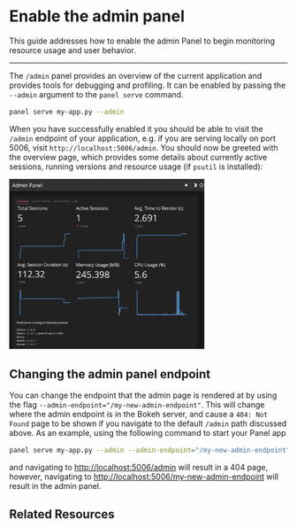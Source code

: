 # Enable the admin panel

This guide addresses how to enable the admin Panel to begin monitoring resource usage and user behavior.

---

The `/admin` panel provides an overview of the current application and provides tools for debugging and profiling. It can be enabled by passing the ``--admin`` argument to the `panel serve` command.

```bash
panel serve my-app.py --admin
```

When you have successfully enabled it you should be able to visit the `/admin` endpoint of your application, e.g. if you are serving locally on port 5006, visit `http://localhost:5006/admin`. You should now be greeted with the overview page, which provides some details about currently active sessions, running versions and resource usage (if `psutil` is installed):

<img src="../../_static/images/admin_overview.png" width="70%"></img>

## Changing the admin panel endpoint

You can change the endpoint that the admin page is rendered at by using the flag `--admin-endpoint="/my-new-admin-endpoint"`. This will change where the admin endpoint is in the Bokeh server, and cause a `404: Not Found` page to be shown if you navigate to the default `/admin` path discussed above. As an example, using the following command to start your Panel app

```bash
panel serve my-app.py --admin --admin-endpoint="/my-new-admin-endpoint"
```

and navigating to [http://localhost:5006/admin](http://localhost:5006/admin) will result in a 404 page, however, navigating to [http://localhost:5006/my-new-admin-endpoint](http://localhost:5006/my-new-admin-endpoint) will result in the admin panel.

## Related Resources
